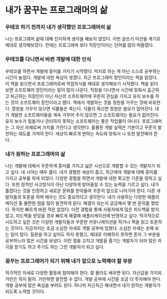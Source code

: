 # 내가 꿈꾸는 프로그래머의 삶

### 우테코 하기 전까지 내가 생각했던 프로그래머의 삶
나는 프로그래머 삶에 대해 진지하게 생각을 해보지 않았다. 
이번 글쓰기 미션을 계기로 제대로 생각해보았다. 
전에는 프로그래머 보다 직장인이라는 단어를 많이 떠올렸다. 

### 우테코를 다니면서 바뀐 개발에 대한 인식
우테코를 하면서 개발에 흥미를 가지기 시작했다. 
억지로 하는 게 아닌 스스로 공부하는 시간이 늘었다. 
개발에 대한 욕심이 생겼다. 
최근 프로그래머 장인이라는 책을 읽었다. 
이 책을 읽으면서 프로그래머로써 직업의식을 제대로 생각해보기 시작했다. 
책을 읽다 보면 소프트웨어 장인이라는 말이 많이 나온다. 
직장을 다니면서 시간에 맞춰서 출근하고 퇴근하는 직장인이 아닌 자신의 소프트웨어에 꾸준히 관심을 가지고 유지 보수를 하는 것이 소프트웨어 장인이라고 했다.
책에서 개발하는 것을 정원을 가꾸는 것에 비유한다. 
정원을 가꾸지 않으면 식물들은 죽는다. 
식물이 죽으면 정원은 쓸모가 없어진다. 
내가 개발한 소프트웨어들을 계속 가꾸어 주지 않으면 그 소프트웨어는 필요가 없어진다.
유지 보수가 힘들거나 관리하지 못하는 소프트웨어는 좋은 작업물이 아니다. 
프로그래머는 그 자신 자체로써 가치를 가진다고 생각한다. 
훌륭한 개발 실력은 기본이고 꾸준히 발전하는 태도를 가져야 한다. 
세상이 빠르게 변하는 속도에 맞춰서 나 또한 발전해야 한다. 

### 내가 원하는 프로그래머의 삶
나는 개발에 대해서 꾸준하게 흥미를 가지고 넓은 시선으로 개발할 수 있는 개발자가 되고 싶다.
내 시야는 매우 좁다. 
내가 경험한 세상이 좁고, 최근에야 개발에 대해 흥미를 가지고 공부를 하게 되었다. 
다양한 경험을 하면서 개발에 대한 확고한 기준을 정하고 싶다. 
또한 정적인 사고방식이 아닌 다양하게 받아들일 수 있는 능력을 기르고 싶다. 
내가 틀렸다는 것을 인정하고 새로운 문화를 받아들여 꾸준히 앞으로 나아가야 한다. 
다른 개발자들과 토론을 하며 배우는 것도 중요하다고 생각한다. 
내가 사용하는 다양한 애플리케이션 중 불편한 점을 많이 발견하게 된다. 
해결이 되는지 궁금해서 몇 번 문의를 했었다. 
하지만 빠르게 바뀐 적은 없었다. 
이런 경험을 통해 사용자에게 많은 피드백을 받지 않고, 피드백을 받았을 경우 빠르게 해결해 애플리케이션에 반영하고 싶다. 
적극적으로 시도하고 싶은 것은 다양한 개발자들과 꾸준한 커뮤니케이션을 하거나 책을 읽고 토론하는 것이다. 
지금까지는 조금 소심한 자세로 개발 공부에 임했다. 
소심한 자세는 손해 보는 일이 많다. 
질문을 하고 싶어도 하지 못했고, 제대로 이해하지 못하면 혼자 그 부분을 공부하느라 많은 시간을 보냈다. 
이런 점을 고치고 개발을 즐기는 개발자가 되어 많은 자극을 받기도 하고 주기도 하는 그런 개발자가 되고 싶다.

### 꿈꾸는 프로그래머가 되기 위해 내가 앞으로 노력해야 할 부분
적극적인 자세로 다양한 활동에 참여해야 한다. 
잘 몰라도 배우면 된다. 
자신감을 가지되 거만은 하지 말자. 
거만하면 발전할 수 없다. 
개발 공부에 시간을 조금 더 투자해야 한다. 
개발 공부에 많은 욕심을 부려도 된다. 
하나씩 차근차근 해내면서 내가 원하는 개발자가 되도록 노력할 것이다. 
